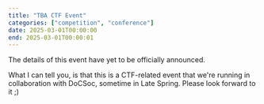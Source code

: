 ```yaml
---
title: "TBA CTF Event"
categories: ["competition", "conference"]
date: 2025-03-01T00:00:00
end: 2025-03-01T00:00:01
---
```


The details of this event have yet to be officially announced.
<!--more-->

What I can tell you, is that this is a CTF-related event that we're running in collaboration with DoCSoc, sometime in Late Spring. Please look forward to it ;)

[//]: # (you thought you could see more details by taking a peek at the original md file? sneaky, nice try, but there's not much extra to be seen here :p)
